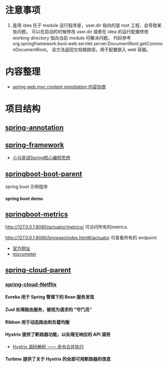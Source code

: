 
# 注意事项
1. 是用 idea 在子 module 运行程序是，user.dir 指向的是 root 工程，会导致某些问题。
   可以在启动的时候修改 user.dir 或者在 idea 的运行配置修改 working directory 指向当前 module 可解决问题。
   代码参考 org.springframework.boot.web.servlet.server.DocumentRoot.getCommonDocumentRoot。
   该方法返回文档根路径，用于配置嵌入 web 容器。

# 内容整理
- [spring web mvc content negotiation 内容协商](./doc/spring/web/spring-mvc-content-negotiation.md)  

# 项目结构
## [spring-annotation](./spring-annotation)
## [spring-framework](./spring-framework)
- [小马哥讲Spring核心编程思想](https://github.com/geektime-geekbang/geekbang-lessons.git) 

## [springboot-boot-parent](./spring-boot-parent)
spring boot 示例程序
#### spring boot demo

## [springboot-metrics](./spring-boot-parent/springboot-metrics)

http://127.0.0.1:8080/actuator/metrics/ 可访问所有的metrics.

http://127.0.0.1:8080/browser/index.html#/actuator 可查看所有的 endpoint

- [官方网址](https://docs.spring.io/spring-boot/docs/current/reference/html/production-ready-features.html#production-ready-metrics)
- [micrometer](http://micrometer.io/docs)

## [spring-cloud-parent](./spring-cloud-parent)

### [spring-cloud-Netflix](./spring-cloud-parent/spring-cloud-Netflix)

#### Eureka 用于 Spring 管理下的 Bean 服务发现
#### Zuul 处理路由服务，被视为请求的 ”守门员“
#### Ribbon 用于动态路由和负载均衡
#### Hystrix 提供了断路器功能，以处理无响应的 API 调用
- [Hystrix 源码解析 —— 命令合并执行](https://blog.csdn.net/cyq12345_/article/details/78780324)

#### Turbine 提供了关于 Hystrix 的全部可用断路器的信息